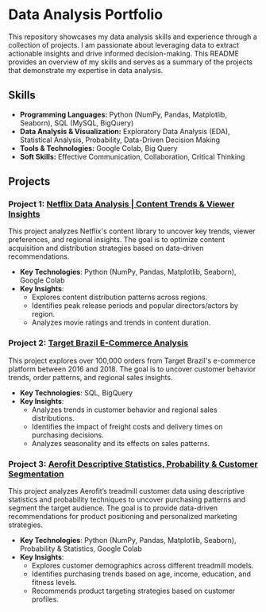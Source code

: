 # Data Analysis Portfolio

This repository showcases my data analysis skills and experience through a collection of projects. I am passionate about leveraging data to extract actionable insights and drive informed decision-making. This README provides an overview of my skills and serves as a summary of the projects that demonstrate my expertise in data analysis.

## Skills

* **Programming Languages:** Python (NumPy, Pandas, Matplotlib, Seaborn), SQL (MySQL, BigQuery)
* **Data Analysis & Visualization:** Exploratory Data Analysis (EDA), Statistical Analysis, Probability, Data-Driven Decision Making
* **Tools & Technologies:** Google Colab, Big Query
* **Soft Skills:** Effective Communication, Collaboration, Critical Thinking

## Projects

### Project 1: [Netflix Data Analysis | Content Trends & Viewer Insights](https://github.com/gokull-lakshmanan/Data-Analytics-Projects/tree/main/Netflix-Data-Exploration(Python))
This project analyzes Netflix's content library to uncover key trends, viewer preferences, and regional insights. The goal is to optimize content acquisition and distribution strategies based on data-driven recommendations.

- **Key Technologies**: Python (NumPy, Pandas, Matplotlib, Seaborn), Google Colab
- **Key Insights**:
  - Explores content distribution patterns across regions.
  - Identifies peak release periods and popular directors/actors by region.
  - Analyzes movie ratings and trends in content duration.

### Project 2: [Target Brazil E-Commerce Analysis](https://github.com/gokull-lakshmanan/Data-Analytics-Projects/tree/main/Target-Brazil-Ecommerce(SQL))
This project explores over 100,000 orders from Target Brazil's e-commerce platform between 2016 and 2018. The goal is to uncover customer behavior trends, order patterns, and regional sales insights.

- **Key Technologies**: SQL, BigQuery
- **Key Insights**:
  - Analyzes trends in customer behavior and regional sales distributions.
  - Identifies the impact of freight costs and delivery times on purchasing decisions.
  - Analyzes seasonality and its effects on sales patterns.

### Project 3: [Aerofit Descriptive Statistics, Probability & Customer Segmentation](https://github.com/gokull-lakshmanan/Data-Analytics-Projects/tree/86460fb60da58b6cf935417bb16ff917123ec2cc/Aerofit%20Descriptive%20Statistics%20%26%20Customer%20Segmentation)
This project analyzes Aerofit’s treadmill customer data using descriptive statistics and probability techniques to uncover purchasing patterns and segment the target audience. The goal is to provide data-driven recommendations for product positioning and personalized marketing strategies.

- **Key Technologies**: Python (NumPy, Pandas, Matplotlib, Seaborn), Probability & Statistics, Google Colab
- **Key Insights**:
  - Explores customer demographics across different treadmill models.
  - Identifies purchasing trends based on age, income, education, and fitness levels.
  - Recommends product targeting strategies based on customer profiles.
